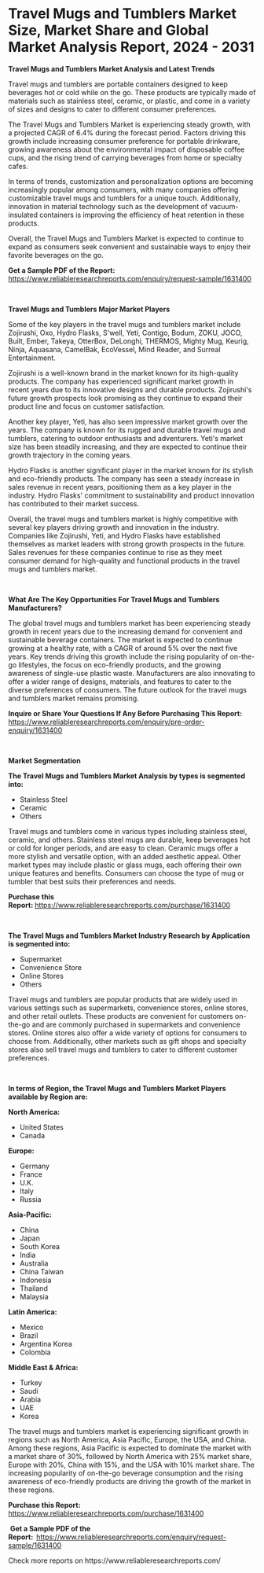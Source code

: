 <p><h1>Travel Mugs and Tumblers Market Size, Market Share and Global Market Analysis Report, 2024 - 2031</h1></p><p><strong>Travel Mugs and Tumblers Market Analysis and Latest Trends</strong></p>
<p><p>Travel mugs and tumblers are portable containers designed to keep beverages hot or cold while on the go. These products are typically made of materials such as stainless steel, ceramic, or plastic, and come in a variety of sizes and designs to cater to different consumer preferences.</p><p>The Travel Mugs and Tumblers Market is experiencing steady growth, with a projected CAGR of 6.4% during the forecast period. Factors driving this growth include increasing consumer preference for portable drinkware, growing awareness about the environmental impact of disposable coffee cups, and the rising trend of carrying beverages from home or specialty cafes.</p><p>In terms of trends, customization and personalization options are becoming increasingly popular among consumers, with many companies offering customizable travel mugs and tumblers for a unique touch. Additionally, innovation in material technology such as the development of vacuum-insulated containers is improving the efficiency of heat retention in these products.</p><p>Overall, the Travel Mugs and Tumblers Market is expected to continue to expand as consumers seek convenient and sustainable ways to enjoy their favorite beverages on the go.</p></p>
<p><strong>Get a Sample PDF of the Report:&nbsp;</strong> <a href="https://www.reliableresearchreports.com/enquiry/request-sample/1631400">https://www.reliableresearchreports.com/enquiry/request-sample/1631400</a></p>
<p>&nbsp;</p>
<p><strong>Travel Mugs and Tumblers Major Market Players</strong></p>
<p><p>Some of the key players in the travel mugs and tumblers market include Zojirushi, Oxo, Hydro Flasks, S'well, Yeti, Contigo, Bodum, ZOKU, JOCO, Built, Ember, Takeya, OtterBox, DeLonghi, THERMOS, Mighty Mug, Keurig, Ninja, Aquasana, CamelBak, EcoVessel, Mind Reader, and Surreal Entertainment.</p><p>Zojirushi is a well-known brand in the market known for its high-quality products. The company has experienced significant market growth in recent years due to its innovative designs and durable products. Zojirushi's future growth prospects look promising as they continue to expand their product line and focus on customer satisfaction.</p><p>Another key player, Yeti, has also seen impressive market growth over the years. The company is known for its rugged and durable travel mugs and tumblers, catering to outdoor enthusiasts and adventurers. Yeti's market size has been steadily increasing, and they are expected to continue their growth trajectory in the coming years.</p><p>Hydro Flasks is another significant player in the market known for its stylish and eco-friendly products. The company has seen a steady increase in sales revenue in recent years, positioning them as a key player in the industry. Hydro Flasks' commitment to sustainability and product innovation has contributed to their market success.</p><p>Overall, the travel mugs and tumblers market is highly competitive with several key players driving growth and innovation in the industry. Companies like Zojirushi, Yeti, and Hydro Flasks have established themselves as market leaders with strong growth prospects in the future. Sales revenues for these companies continue to rise as they meet consumer demand for high-quality and functional products in the travel mugs and tumblers market.</p></p>
<p>&nbsp;</p>
<p><strong>What Are The Key Opportunities For Travel Mugs and Tumblers Manufacturers?</strong></p>
<p><p>The global travel mugs and tumblers market has been experiencing steady growth in recent years due to the increasing demand for convenient and sustainable beverage containers. The market is expected to continue growing at a healthy rate, with a CAGR of around 5% over the next five years. Key trends driving this growth include the rising popularity of on-the-go lifestyles, the focus on eco-friendly products, and the growing awareness of single-use plastic waste. Manufacturers are also innovating to offer a wider range of designs, materials, and features to cater to the diverse preferences of consumers. The future outlook for the travel mugs and tumblers market remains promising.</p></p>
<p><strong>Inquire or Share Your Questions If Any Before Purchasing This Report:</strong> <a href="https://www.reliableresearchreports.com/enquiry/pre-order-enquiry/1631400">https://www.reliableresearchreports.com/enquiry/pre-order-enquiry/1631400</a></p>
<p>&nbsp;</p>
<p><strong>Market Segmentation</strong></p>
<p><strong>The Travel Mugs and Tumblers Market Analysis by types is segmented into:</strong></p>
<p><ul><li>Stainless Steel</li><li>Ceramic</li><li>Others</li></ul></p>
<p><p>Travel mugs and tumblers come in various types including stainless steel, ceramic, and others. Stainless steel mugs are durable, keep beverages hot or cold for longer periods, and are easy to clean. Ceramic mugs offer a more stylish and versatile option, with an added aesthetic appeal. Other market types may include plastic or glass mugs, each offering their own unique features and benefits. Consumers can choose the type of mug or tumbler that best suits their preferences and needs.</p></p>
<p><strong>Purchase this Report:&nbsp;</strong><a href="https://www.reliableresearchreports.com/purchase/1631400">https://www.reliableresearchreports.com/purchase/1631400</a></p>
<p>&nbsp;</p>
<p><strong>The Travel Mugs and Tumblers Market Industry Research by Application is segmented into:</strong></p>
<p><ul><li>Supermarket</li><li>Convenience Store</li><li>Online Stores</li><li>Others</li></ul></p>
<p><p>Travel mugs and tumblers are popular products that are widely used in various settings such as supermarkets, convenience stores, online stores, and other retail outlets. These products are convenient for customers on-the-go and are commonly purchased in supermarkets and convenience stores. Online stores also offer a wide variety of options for consumers to choose from. Additionally, other markets such as gift shops and specialty stores also sell travel mugs and tumblers to cater to different customer preferences.</p></p>
<p>&nbsp;</p>
<p><strong>In terms of Region, the Travel Mugs and Tumblers Market Players available by Region are:</strong></p>
<p>
    <p> <strong> North America: </strong>
        <ul>
            <li>United States</li>
            <li>Canada</li>
        </ul>
        </p> 
    <p> <strong> Europe: </strong>
        <ul>
            <li>Germany</li>
            <li>France</li>
            <li>U.K.</li>
            <li>Italy</li>
            <li>Russia</li>
        </ul>
        </p> 
    <p> <strong> Asia-Pacific: </strong>
        <ul>
            <li>China</li>
            <li>Japan</li>
            <li>South Korea</li>
            <li>India</li>
            <li>Australia</li>
            <li>China Taiwan</li>
            <li>Indonesia</li>
            <li>Thailand</li>
            <li>Malaysia</li>
        </ul>
        </p> 
    <p> <strong> Latin America: </strong>
        <ul>
            <li>Mexico</li>
            <li>Brazil</li>
            <li>Argentina Korea</li>
            <li>Colombia</li>
        </ul>
        </p> 
    <p> <strong> Middle East & Africa: </strong>
        <ul>
            <li>Turkey</li>
            <li>Saudi</li>
            <li>Arabia</li>
            <li>UAE</li>
            <li>Korea</li>
        </ul>
    </p>
    </p>
<p><p>The travel mugs and tumblers market is experiencing significant growth in regions such as North America, Asia Pacific, Europe, the USA, and China. Among these regions, Asia Pacific is expected to dominate the market with a market share of 30%, followed by North America with 25% market share, Europe with 20%, China with 15%, and the USA with 10% market share. The increasing popularity of on-the-go beverage consumption and the rising awareness of eco-friendly products are driving the growth of the market in these regions.</p></p>
<p><strong>Purchase this Report: </strong><a href="https://www.reliableresearchreports.com/purchase/1631400">https://www.reliableresearchreports.com/purchase/1631400</a></p>
<p>&nbsp;<strong>Get a Sample PDF of the Report:&nbsp;&nbsp;</strong><a href="https://www.reliableresearchreports.com/enquiry/request-sample/1631400">https://www.reliableresearchreports.com/enquiry/request-sample/1631400</a></p>
<p><strong></strong></p>
<p>Check more reports on https://www.reliableresearchreports.com/</p>